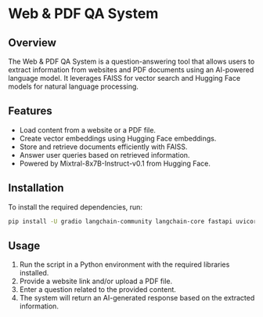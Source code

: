 # Web & PDF QA System

## Overview
The Web & PDF QA System is a question-answering tool that allows users to extract information from websites and PDF documents using an AI-powered language model. It leverages FAISS for vector search and Hugging Face models for natural language processing.

## Features
- Load content from a website or a PDF file.
- Create vector embeddings using Hugging Face embeddings.
- Store and retrieve documents efficiently with FAISS.
- Answer user queries based on retrieved information.
- Powered by Mixtral-8x7B-Instruct-v0.1 from Hugging Face.

## Installation
To install the required dependencies, run:
```sh
pip install -U gradio langchain-community langchain-core fastapi uvicorn requests beautifulsoup4 pymupdf faiss-cpu huggingface_hub transformers accelerate bitsandbytes langchain-openai
```

## Usage
1. Run the script in a Python environment with the required libraries installed.
2. Provide a website link and/or upload a PDF file.
3. Enter a question related to the provided content.
4. The system will return an AI-generated response based on the extracted information.

